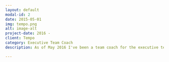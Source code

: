 ```yaml
---
layout: default
modal-id: 2
date: 2015-05-01
img: tempo.png
alt: image-alt
project-date: 2016 -
client: Tempo
category: Executive Team Coach
description: As of May 2016 I've been a team coach for the executive team at <a href="https://tempo.io">Tempo</a>. 

---
```

